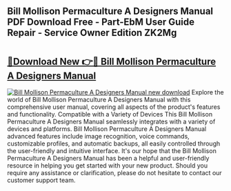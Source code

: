 ## Bill Mollison Permaculture A Designers Manual PDF Download Free - Part-EbM User Guide Repair - Service Owner Edition ZK2Mg

# <h2><a href="http://bc27232.oget.top/?id=Bill+Mollison+Permaculture+A+Designers+Manual">🔗Download New 👉🔴 Bill Mollison Permaculture A Designers Manual</a></h2>

[![Bill Mollison Permaculture A Designers Manual new download](https://i.imgur.com/5g1atiW.png)](http://bc27232.oget.top/?id=Bill+Mollison+Permaculture+A+Designers+Manual)
Explore the world of Bill Mollison Permaculture A Designers Manual with this comprehensive user manual, covering all aspects of the product's features and functionality. Compatible with a Variety of Devices This Bill Mollison Permaculture A Designers Manual seamlessly integrates with a variety of devices and platforms. Bill Mollison Permaculture A Designers Manual advanced features include image recognition, voice commands, customizable profiles, and automatic backups, all easily controlled through the user-friendly and intuitive interface. It's our hope that the Bill Mollison Permaculture A Designers Manual has been a helpful and user-friendly resource in helping you get started with your new product. Should you require any assistance or clarification, please do not hesitate to contact our customer support team.

